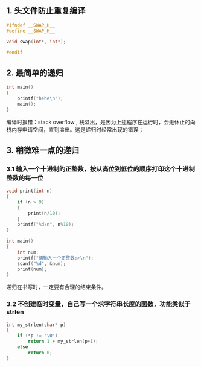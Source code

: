 ## 1. 头文件防止重复编译

```c
#ifndef __SWAP_H__
#define __SWAP_H__

void swap(int*, int*);

#endif
```

## 2. 最简单的递归

```c
int main()
{
    printf("hehe\n");
    main();
}
```

编译时报错：stack overflow , 栈溢出，是因为上述程序在运行时，会无休止的向栈内存申请空间，直到溢出。这是递归时经常出现的错误；

## 3. 稍微难一点的递归

### 3.1 输入一个十进制的正整数，按从高位到低位的顺序打印这个十进制整数的每一位

```c
void print(int n)
{
    if (n > 9)
    {
        print(n/10);
    }
    printf("%d\n", n%10);
}

int main()
{
    int num;
    printf("请输入一个正整数:>\n");
    scanf("%d", &num);
    print(num);
}
```

递归在书写时，一定要有合理的结束条件。

### 3.2 不创建临时变量，自己写一个求字符串长度的函数，功能类似于strlen

```c
int my_strlen(char* p)
{
    if (*p != '\0')
        return 1 + my_strlen(p+1);
    else
        return 0;
}
```

